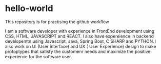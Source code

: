 # hello-world
This repository is for practising the github workflow

I am a software developer with experience in FrontEnd development using CSS, HTML, JAVASCRIPT and REACT. I also have expereience in backend developemtn using Javascript, Java, Spring Boot, C SHARP and PYTHON. I also work on UI (User interface) and UX ( User Experience) design to make protoptypes that satisfy the customenr needs and maximize the positive experience for the software user.
